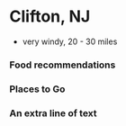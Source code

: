 # Clifton, NJ
- very windy, 20 - 30 miles

### Food recommendations

### Places to Go

### An extra line of text
